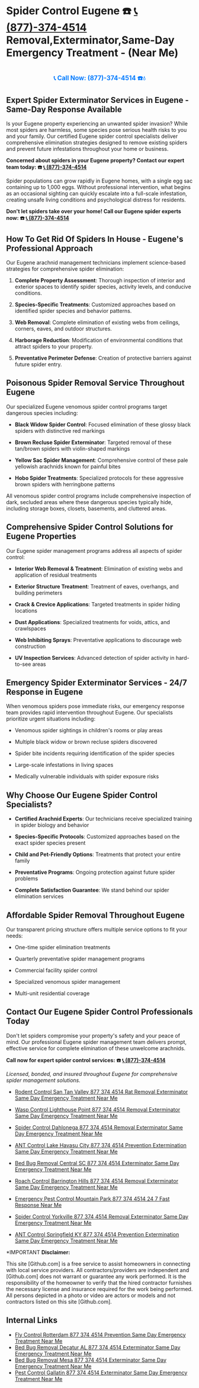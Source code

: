 # Spider Control Eugene ☎️ [📞 (877)-374-4514](https://pest-control-4514.netlify.app) Removal,Exterminator,Same-Day Emergency Treatment - (Near Me)
# 

<p align="center" style="font-size: 1.2em; font-weight: bold; margin: 20px 0;">
  <a href="https://pest-control-4514.netlify.app" target="_blank" style="color: #007BFF; text-decoration: none;">📞 Call Now: (877)-374-4514 ☎️💧</a>
</p>

## Expert Spider Exterminator Services in Eugene - Same-Day Response Available

Is your Eugene property experiencing an unwanted spider invasion? While most spiders are harmless, some species pose serious health risks to you and your family. Our certified Eugene spider control specialists deliver comprehensive elimination strategies designed to remove existing spiders and prevent future infestations throughout your home or business.

**Concerned about spiders in your Eugene property? Contact our expert team today: ☎️ [📞 (877)-374-4514](https://pest-control-4514.netlify.app)**

Spider populations can grow rapidly in Eugene homes, with a single egg sac containing up to 1,000 eggs. Without professional intervention, what begins as an occasional sighting can quickly escalate into a full-scale infestation, creating unsafe living conditions and psychological distress for residents.

**Don't let spiders take over your home! Call our Eugene spider experts now: ☎️ [📞 (877)-374-4514](https://pest-control-4514.netlify.app)**

## How To Get Rid Of Spiders In House - Eugene's Professional Approach

Our Eugene arachnid management technicians implement science-based strategies for comprehensive spider elimination:

1. **Complete Property Assessment**: Thorough inspection of interior and exterior spaces to identify spider species, activity levels, and conducive conditions.

2. **Species-Specific Treatments**: Customized approaches based on identified spider species and behavior patterns.

3. **Web Removal**: Complete elimination of existing webs from ceilings, corners, eaves, and outdoor structures.

4. **Harborage Reduction**: Modification of environmental conditions that attract spiders to your property.

5. **Preventative Perimeter Defense**: Creation of protective barriers against future spider entry.

## Poisonous Spider Removal Service Throughout Eugene

Our specialized Eugene venomous spider control programs target dangerous species including:

- **Black Widow Spider Control**: Focused elimination of these glossy black spiders with distinctive red markings

- **Brown Recluse Spider Exterminator**: Targeted removal of these tan/brown spiders with violin-shaped markings

- **Yellow Sac Spider Management**: Comprehensive control of these pale yellowish arachnids known for painful bites

- **Hobo Spider Treatments**: Specialized protocols for these aggressive brown spiders with herringbone patterns

All venomous spider control programs include comprehensive inspection of dark, secluded areas where these dangerous species typically hide, including storage boxes, closets, basements, and cluttered areas.

## Comprehensive Spider Control Solutions for Eugene Properties

Our Eugene spider management programs address all aspects of spider control:

- **Interior Web Removal & Treatment**: Elimination of existing webs and application of residual treatments

- **Exterior Structure Treatment**: Treatment of eaves, overhangs, and building perimeters

- **Crack & Crevice Applications**: Targeted treatments in spider hiding locations

- **Dust Applications**: Specialized treatments for voids, attics, and crawlspaces

- **Web Inhibiting Sprays**: Preventative applications to discourage web construction

- **UV Inspection Services**: Advanced detection of spider activity in hard-to-see areas

## Emergency Spider Exterminator Services - 24/7 Response in Eugene

When venomous spiders pose immediate risks, our emergency response team provides rapid intervention throughout Eugene. Our specialists prioritize urgent situations including:

- Venomous spider sightings in children's rooms or play areas

- Multiple black widow or brown recluse spiders discovered

- Spider bite incidents requiring identification of the spider species

- Large-scale infestations in living spaces

- Medically vulnerable individuals with spider exposure risks

## Why Choose Our Eugene Spider Control Specialists?

- **Certified Arachnid Experts**: Our technicians receive specialized training in spider biology and behavior

- **Species-Specific Protocols**: Customized approaches based on the exact spider species present

- **Child and Pet-Friendly Options**: Treatments that protect your entire family

- **Preventative Programs**: Ongoing protection against future spider problems

- **Complete Satisfaction Guarantee**: We stand behind our spider elimination services

## Affordable Spider Removal Throughout Eugene

Our transparent pricing structure offers multiple service options to fit your needs:

- One-time spider elimination treatments

- Quarterly preventative spider management programs

- Commercial facility spider control

- Specialized venomous spider management

- Multi-unit residential coverage

## Contact Our Eugene Spider Control Professionals Today

Don't let spiders compromise your property's safety and your peace of mind. Our professional Eugene spider management team delivers prompt, effective service for complete elimination of these unwelcome arachnids.

**Call now for expert spider control services: ☎️ [📞 (877)-374-4514](https://pest-control-4514.netlify.app)**

*Licensed, bonded, and insured throughout Eugene for comprehensive spider management solutions.*


- [Rodent Control San Tan Valley 877 374 4514 Rat Removal Exterminator Same Day Emergency Treatment Near Me](https://github.com/allyoucaneatsushiin/pest-control/blob/main/Rodent-Control-San-Tan-Valley-877-374-4514-Rat-Removal-Exterminator-Same-Day-Emergency-Treatment-Near-Me.md)
- [Wasp Control Lighthouse Point 877 374 4514 Removal Exterminator Same Day Emergency Treatment Near Me](https://github.com/allyoucaneatsushiin/pest-control/blob/main/Wasp-Control-Lighthouse-Point-877-374-4514-Removal-Exterminator-Same-Day-Emergency-Treatment-Near-Me.md)
- [Spider Control Dahlonega 877 374 4514 Removal Exterminator Same Day Emergency Treatment Near Me](https://github.com/allyoucaneatsushiin/pest-control/blob/main/Spider-Control-Dahlonega-877-374-4514-Removal-Exterminator-Same-Day-Emergency-Treatment-Near-Me.md)


- [ANT Control Lake Havasu City 877 374 4514 Prevention Extermination Same Day Emergency Treatment Near Me](https://github.com/allyoucaneatsushiin/pest-control/blob/main/ANT-Control-Lake-Havasu-City-877-374-4514-Prevention-Extermination-Same-Day-Emergency-Treatment-Near-Me.md)
- [Bed Bug Removal Central SC 877 374 4514 Exterminator Same Day Emergency Treatment Near Me](https://github.com/allyoucaneatsushiin/pest-control/blob/main/Bed-Bug-Removal-Central-SC-877-374-4514-Exterminator-Same-Day-Emergency-Treatment-Near-Me.md)
- [Roach Control Barrington Hills 877 374 4514 Removal Exterminator Same Day Emergency Treatment Near Me](https://github.com/allyoucaneatsushiin/pest-control/blob/main/Roach-Control-Barrington-Hills-877-374-4514-Removal-Exterminator-Same-Day-Emergency-Treatment-Near-Me.md)


- [Emergency Pest Control Mountain Park 877 374 4514 24 7 Fast Response Near Me](https://github.com/allyoucaneatsushiin/pest-control/blob/main/Emergency-Pest-Control-Mountain-Park-877-374-4514-24-7-Fast-Response-Near-Me.md)
- [Spider Control Yorkville 877 374 4514 Removal Exterminator Same Day Emergency Treatment Near Me](https://github.com/allyoucaneatsushiin/pest-control/blob/main/Spider-Control-Yorkville-877-374-4514-Removal-Exterminator-Same-Day-Emergency-Treatment-Near-Me.md)
- [ANT Control Springfield KY 877 374 4514 Prevention Extermination Same Day Emergency Treatment Near Me](https://github.com/allyoucaneatsushiin/pest-control/blob/main/ANT-Control-Springfield-KY-877-374-4514-Prevention-Extermination-Same-Day-Emergency-Treatment-Near-Me.md)


*IMPORTANT **Disclaimer:**  

This site [Github.com] is a free service to assist homeowners in connecting with local service providers. All contractors/providers are independent and [Github.com] does not warrant or guarantee any work performed. It is the responsibility of the homeowner to verify that the hired contractor furnishes the necessary license and insurance required for the work being performed. All persons depicted in a photo or video are actors or models and not contractors listed on this site [Github.com].


## Internal Links
- [Fly Control Rotterdam 877 374 4514 Prevention Same Day Emergency Treatment Near Me](https://github.com/allyoucaneatsushiin/pest-control/blob/main/Fly-Control-Rotterdam-877-374-4514-Prevention-Same-Day-Emergency-Treatment-Near-Me.md)
- [Bed Bug Removal Decatur AL 877 374 4514 Exterminator Same Day Emergency Treatment Near Me](https://github.com/allyoucaneatsushiin/pest-control/blob/main/Bed-Bug-Removal-Decatur-AL-877-374-4514-Exterminator-Same-Day-Emergency-Treatment-Near-Me.md)
- [Bed Bug Removal Mesa 877 374 4514 Exterminator Same Day Emergency Treatment Near Me](https://github.com/allyoucaneatsushiin/pest-control/blob/main/Bed-Bug-Removal-Mesa-877-374-4514-Exterminator-Same-Day-Emergency-Treatment-Near-Me.md)
- [Pest Control Gallatin 877 374 4514 Exterminator Same Day Emergency Treatment Near Me](https://github.com/allyoucaneatsushiin/pest-control/blob/main/Pest-Control-Gallatin-877-374-4514-Exterminator-Same-Day-Emergency-Treatment-Near-Me.md)
